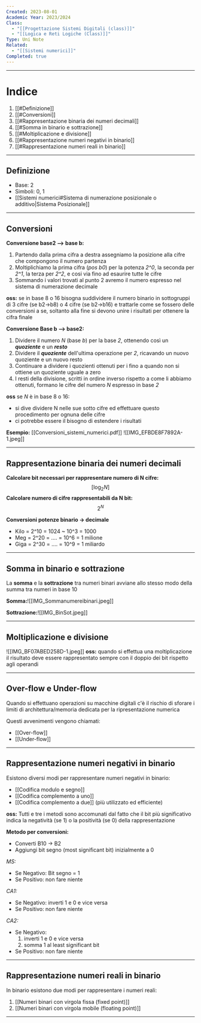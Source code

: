 ```yaml
---
Created: 2023-08-01
Academic Year: 2023/2024
Class:
  - "[[Progettazione Sistemi Digitali (class)]]"
  - "[[Logica e Reti Logiche (Class)]]"
Type: Uni Note
Related:
  - "[[Sistemi numerici]]"
Completed: true
---
```

---
# Indice
1. [[#Definizione]]
2. [[#Conversioni]]
3. [[#Rappresentazione binaria dei numeri decimali]]
4. [[#Somma in binario e sottrazione]]
5. [[#Moltiplicazione e divisione]]
6. [[#Rappresentazione numeri negativi in binario]]
7. [[#Rappresentazione numeri reali in binario]]

---
## Definizione
- Base: 2
- Simboli: 0, 1
- [[Sistemi numerici#Sistema di numerazione posizionale o additivo|Sistema Posizionale]]

---
## Conversioni
**Conversione base2 --> base b:**
1. Partendo dalla prima cifra a destra assegniamo la posizione alla cifre che compongono il numero partenza
2. ﻿﻿﻿Moltiplichiamo la prima cifra (*pos b0*) per la potenza *2^0*, la seconda per *2^1*, la terza per *2^2*, e cosi via fino ad esaurire tutte le cifre
3. ﻿﻿﻿Sommando i valori trovati al punto 2 avremo il numero espresso nel sistema di numerazione decimale

**oss:** se in base 8 o 16 bisogna suddividere il numero binario in sottogruppi di 3 cifre (se b2->b8) o 4 cifre (se b2->b16) e trattarle come se fossero delle conversioni a se, soltanto alla fine si devono unire i risultati per ottenere la cifra finale 

**Conversione Base b --> base2:**
1. ﻿﻿﻿Dividere il numero *N* (base *b*) per la base *2*, ottenendo così un ***quoziente*** e un ***resto***
2. ﻿﻿﻿Dividere il ***quoziente*** dell'ultima operazione per *2*, ricavando un nuovo quoziente e un nuovo resto
3. ﻿﻿﻿Continuare a dividere i quozienti ottenuti per i fino a quando non si ottiene un quoziente uguale a zero
4. ﻿﻿﻿I resti della divisione, scritti in ordine inverso rispetto a come li abbiamo ottenuti, formano le cifre del numero *N* espresso in base *2*

**oss** se *N* è in base 8 o 16:
- si dive dividere N nelle sue sotto cifre ed effettuare questo procedimento per ognuna delle cifre
-  ci potrebbe essere il bisogno di estendere i risultati

**Esempio:** [[Conversioni_sistemi_numerici.pdf]]
![[IMG_EFBDE8F7892A-1.jpeg]]

---
## Rappresentazione binaria dei numeri decimali
**Calcolare bit necessari per rappresentare numero di N cifre:**
$$ [\log_{2}{N}]$$
**Calcolare numero di cifre rappresentabili da N bit:**
$$2^N$$

**Conversioni potenze binario -> decimale**
- Kilo = 2^10 = 1024 ~ 10^3 = 1000
- Meg = 2^20 = .... = 10^6 = 1 milione
- Giga = 2^30 = .... = 10^9 = 1 miliardo

---
## Somma in binario e sottrazione
La **somma** e la **sottrazione** tra numeri binari avviane allo stesso modo della summa tra numeri in base 10

**Somma:**![[IMG_Sommanumereibinari.jpeg]]

**Sottrazione:**![[IMG_BinSot.jpeg]]

---
## Moltiplicazione e divisione

![[IMG_BF07ABED258D-1.jpeg]]
**oss:** quando si effettua una moltiplicazione il risultato deve essere rappresentato sempre con il doppio dei bit rispetto agli operandi

---
## Over-flow e Under-flow
Quando si effettuano operazioni su macchine digitali c'è il rischio di sforare i limiti di architettura/memoria dedicata per la ripresentazione  numerica

Questi avvenimenti vengono chiamati:
- [[Over-flow]]
- [[Under-flow]]

---
## Rappresentazione numeri negativi in binario
Esistono diversi modi per rappresentare numeri negativi in binario:
- [[Codifica modulo e segno]]
- [[Codifica complemento a uno]]
- [[Codifica complemento a due]] (più utilizzato ed efficiente)

**oss:** Tutti e tre i metodi sono accomunati dal fatto che il bit più significativo indica la negatività (se 1) o la positività (se 0) della rappresentazione

**Metodo per conversioni:**
- Converti B10 -> B2
- Aggiungi bit segno (most significant bit) inizialmente a 0

*MS:*
- Se Negativo: Bit segno = 1
- Se Positivo: non fare niente

*CA1:*
- Se Negativo: inverti 1 e 0 e vice versa
- Se Positivo: non fare niente

*CA2:*
- Se Negativo: 
	1. inverti 1 e 0 e vice versa
	2. somma 1 al least significant bit
- Se Positivo: non fare niente

---
## Rappresentazione numeri reali in binario
In binario esistono due modi per rappresentare i numeri reali:
1. [[Numeri binari con virgola fissa (fixed point)]]
2. [[Numeri binari con virgola mobile (floating point)]]

---



